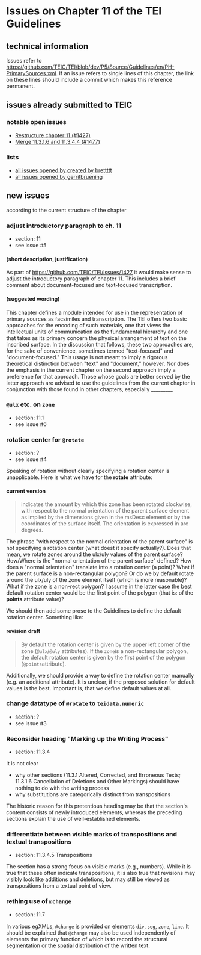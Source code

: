 # Issues on Chapter 11 of the TEI Guidelines

## technical information
Issues refer to https://github.com/TEIC/TEI/blob/dev/P5/Source/Guidelines/en/PH-PrimarySources.xml.
If an issue refers to single lines of this chapter, the link on these lines should include a commit which makes this reference permanent. 

## issues already submitted to TEIC

### notable open issues
* [Restructure chapter 11 (#1427)](https://github.com/TEIC/TEI/issues/1427) 
* [ Merge 11.3.1.6 and 11.3.4.4 (#1477)](https://github.com/TEIC/TEI/issues/1477)

### lists
* [all issues opened by created by brettttt](https://github.com/TEIC/TEI/issues?utf8=%E2%9C%93&q=is%3Aissue+author%3Abrettttt+)
* [all issues opened by gerritbruening](https://github.com/TEIC/TEI/issues?utf8=%E2%9C%93&q=is%3Aissue+author%3Agerritbruening+)

## new issues
according to the current structure of the chapter 

### adjust introductory paragraph to ch. 11
* section: 11
* see issue #5

#### (short description, justification)
As part of https://github.com/TEIC/TEI/issues/1427 it would make sense to adjust the introductory paragraph of chapter 11.
This includes a brief comment about document-focused and text-focused transcription.

#### (suggested wording)
This chapter defines a module intended for use in the representation of primary sources as facsimiles and transcription.
The TEI offers two basic approaches for the encoding of such materials, one that views the intellectual units of communication as the 
fundamental hierarchy and one that takes as its primary concern the physical arrangement of text on the inscribed surface. 
In the discussion that follows, these two approaches are, for the sake of convenience, sometimes termed "text-focused" and 
"document-focused." 
This usage is not meant to imply a rigorous theoretical distinction between "text" and "document," however. 
Nor does the emphasis in the current chapter on the second approach imply a preference for that approach. 
Those whose goals are better served by the latter approach are advised to use the guidelines from the current chapter in conjunction 
with those found in other chapters, especially _________

### `@ulx` etc. on `zone`
* section: 11.1
* see issue #6

### rotation center for `@rotate`
* section: ?
* see issue #4

Speaking of rotation without clearly specifying a rotation center is unapplicable. Here is what we have for the **rotate** attribute:

#### current version
> indicates the amount by which this zone has been rotated clockwise, with respect to the normal orientation of the parent surface element as implied by the dimensions given in the msDesc element or by the coordinates of the surface itself. The orientation is expressed in arc degrees.

The phrase "with respect to the normal orientation of the parent surface" is not specifying a rotation center (what doest it specify actually?). Does that mean, we rotate zones around the ulx/uly values of the parent surface?  How/Where is the "normal orientation of the parent surface" defined? How does a "normal orientation" translate into a rotation center (a point)? What if the parent surface is a non-rectangular polygon? 
Or do we by default rotate around the ulx/uly of the zone element itself (which is more reasonable)? What if the zone is a non-rect polygon? I assume in the latter case the best default rotation center would be the first point of the polygon (that is: of the **points** attribute value)?

We should then add some prose to the Guidelines to define the default rotation center. Something like: 

#### revision draft

> By default the rotation center is given by the upper left corner of the zone (`@ulx`/`@uly` attributes). If the `zone`is a non-rectangular polygon, the default rotation center is given by the first point of the polygon (`@points`attribute).

Additionally, we should provide a way to define the rotation center manually (e.g. an additional attribute). It is unclear, if the proposed solution for default values is the best. Important is, that we define default values at all.

### change datatype of `@rotate` to `teidata.numeric`
* section: ?
* see issue #3

### Reconsider heading "Marking up the Writing Process" 
* section: 11.3.4

It is not clear
* why other sections (11.3.1 Altered, Corrected, and Erroneous Texts; 11.3.1.6 Cancellation of Deletions and Other Markings) should have nothing to do with the writing process
* why substitutions are categorically distinct from transpositions

The historic reason for this pretentious heading may be that the section's content consists of newly introduced elements, 
whereas the preceding sections explain the use of well-established elements.

### differentiate between visible marks of transpositions and textual transpositions  
* section: 11.3.4.5 Transpositions

The section has a strong focus on visible marks (e.g., numbers). 
While it is true that these often indicate transpositions, it is also true that revisions may visibly look like additions and deletions, 
but may still be viewed as transpositions from a textual point of view.

### rething use of `@change`
* section: 11.7

In various egXMLs, `@change` is provided on elements `div`, `seg`, `zone`, `line`. 
It should be explained that `@change` may also be used independently of elements the primary function of which is to record the 
structural segmentation or the spatial distribution of the written text.